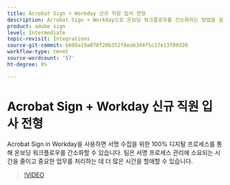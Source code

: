 ```yaml
---
title: Acrobat Sign + Workday 신규 직원 입사 전형
description: Acrobat Sign + Workday으로 온보딩 워크플로우를 간소화하는 방법을 살펴보세요.
product: adobe sign
level: Intermediate
topic-revisit: Integrations
source-git-commit: b608a19a870f20b352f8eab3d4f5c17e13f09320
workflow-type: tm+mt
source-wordcount: '57'
ht-degree: 0%

---
```


# Acrobat Sign + Workday 신규 직원 입사 전형

Acrobat Sign in Workday을 사용하면 서명 수집을 위한 100% 디지털 프로세스를 통해 온보딩 워크플로우를 간소화할 수 있습니다. 팀은 서명 프로세스 관리에 소요되는 시간을 줄이고 중요한 업무를 처리하는 데 더 많은 시간을 할애할 수 있습니다.

>[!VIDEO](https://video.tv.adobe.com/v/3418984?quality=12&learn=on&hidetitle=true)
